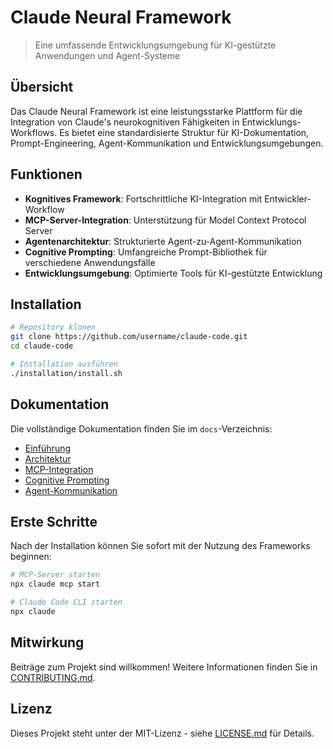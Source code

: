 # Claude Neural Framework

> Eine umfassende Entwicklungsumgebung für KI-gestützte Anwendungen und Agent-Systeme

## Übersicht

Das Claude Neural Framework ist eine leistungsstarke Plattform für die Integration von Claude's neurokognitiven Fähigkeiten in Entwicklungs-Workflows. Es bietet eine standardisierte Struktur für KI-Dokumentation, Prompt-Engineering, Agent-Kommunikation und Entwicklungsumgebungen.

## Funktionen

- **Kognitives Framework**: Fortschrittliche KI-Integration mit Entwickler-Workflow
- **MCP-Server-Integration**: Unterstützung für Model Context Protocol Server
- **Agentenarchitektur**: Strukturierte Agent-zu-Agent-Kommunikation
- **Cognitive Prompting**: Umfangreiche Prompt-Bibliothek für verschiedene Anwendungsfälle
- **Entwicklungsumgebung**: Optimierte Tools für KI-gestützte Entwicklung

## Installation

```bash
# Repository klonen
git clone https://github.com/username/claude-code.git
cd claude-code

# Installation ausführen
./installation/install.sh
```

## Dokumentation

Die vollständige Dokumentation finden Sie im `docs`-Verzeichnis:

- [Einführung](docs/guides/introduction.md)
- [Architektur](docs/guides/architecture.md)
- [MCP-Integration](docs/guides/mcp-integration.md)
- [Cognitive Prompting](docs/guides/cognitive-prompting.md)
- [Agent-Kommunikation](docs/guides/agent-communication.md)

## Erste Schritte

Nach der Installation können Sie sofort mit der Nutzung des Frameworks beginnen:

```bash
# MCP-Server starten
npx claude mcp start

# Claude Code CLI starten
npx claude
```

## Mitwirkung

Beiträge zum Projekt sind willkommen! Weitere Informationen finden Sie in [CONTRIBUTING.md](CONTRIBUTING.md).

## Lizenz

Dieses Projekt steht unter der MIT-Lizenz - siehe [LICENSE.md](LICENSE.md) für Details.
